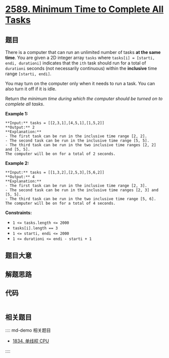 # [2589. Minimum Time to Complete All Tasks](https://leetcode.com/problems/minimum-time-to-complete-all-tasks)

## 题目

There is a computer that can run an unlimited number of tasks **at the same
time**. You are given a 2D integer array `tasks` where `tasks[i] = [starti,
endi, durationi]` indicates that the `ith` task should run for a total of
`durationi` seconds (not necessarily continuous) within the **inclusive** time
range `[starti, endi]`.

You may turn on the computer only when it needs to run a task. You can also
turn it off if it is idle.

Return _the minimum time during which the computer should be turned on to
complete all tasks_.



**Example 1:**

    
    
    **Input:** tasks = [[2,3,1],[4,5,1],[1,5,2]]
    **Output:** 2
    **Explanation:** 
    - The first task can be run in the inclusive time range [2, 2].
    - The second task can be run in the inclusive time range [5, 5].
    - The third task can be run in the two inclusive time ranges [2, 2] and [5, 5].
    The computer will be on for a total of 2 seconds.
    

**Example 2:**

    
    
    **Input:** tasks = [[1,3,2],[2,5,3],[5,6,2]]
    **Output:** 4
    **Explanation:** 
    - The first task can be run in the inclusive time range [2, 3].
    - The second task can be run in the inclusive time ranges [2, 3] and [5, 5].
    - The third task can be run in the two inclusive time range [5, 6].
    The computer will be on for a total of 4 seconds.
    



**Constraints:**

  * `1 <= tasks.length <= 2000`
  * `tasks[i].length == 3`
  * `1 <= starti, endi <= 2000`
  * `1 <= durationi <= endi - starti + 1 `


## 题目大意

## 解题思路

## 代码

```javascript

```

## 相关题目

:::: md-demo 相关题目
- [1834. 单线程 CPU](https://leetcode.com/problems/single-threaded-cpu)

::::

